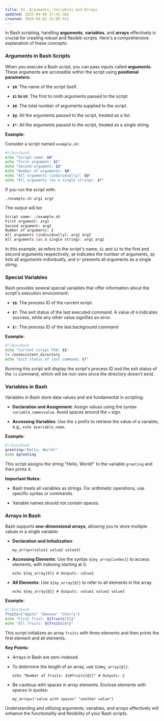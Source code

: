 ```yaml
---
title: 03. Arguments, Variables and Arrays
updated: 2025-04-06 17:42:38Z
created: 2025-04-02 21:05:31Z
---
```


​In Bash scripting, handling **arguments**, **variables**, and **arrays** effectively is crucial for creating robust and flexible scripts. Here's a comprehensive explanation of these concepts:​

### Arguments in Bash Scripts

When you execute a Bash script, you can pass inputs called **arguments**. These arguments are accessible within the script using **positional parameters**:​

- **`$0`**: The name of the script itself.​
    
- **`$1` to `$9`**: The first to ninth arguments passed to the script
    
- **`$#`**: The total number of arguments supplied to the script.​
    
- **`$@`**: All the arguments passed to the script, treated as a list.​
    
- **`$*`**: All the arguments passed to the script, treated as a single string.​
    

**Example:**

Consider a script named `example.sh`:​

```bash
#!/bin/bash
echo "Script name: $0"
echo "First argument: $1"
echo "Second argument: $2"
echo "Number of arguments: $#"
echo "All arguments (individually): $@"
echo "All arguments (as a single string): $*"
```

If you run the script with:

`./example.sh arg1 arg2`

The output will be:

```bash
Script name: ./example.sh
First argument: arg1
Second argument: arg2
Number of arguments: 2
All arguments (individually): arg1 arg2
All arguments (as a single string): arg1 arg2
```

In this example, `$0` refers to the script's name, `$1` and `$2` to the first and second arguments respectively, `$#` indicates the number of arguments, `$@` lists all arguments individually, and `$*` presents all arguments as a single string.​

### Special Variables

Bash provides several special variables that offer information about the script's execution environment:​

- **`$$`**: The process ID of the current script.
    
- **`$?`**: The exit status of the last executed command. A value of `0` indicates success, while any other value signifies an error.​
    
- **`$!`**: The process ID of the last background command
    

**Example:**

```bash
#!/bin/bash
echo "Current script PID: $$"
ls /nonexistent_directory
echo "Exit status of last command: $?"
```

Running this script will display the script's process ID and the exit status of the `ls` command, which will be non-zero since the directory doesn't exist.

### Variables in Bash

Variables in Bash store data values and are fundamental in scripting:​

- **Declaration and Assignment**: Assign values using the syntax `variable_name=value`. Avoid spaces around the `=` sign.​[](https://opensource.com/article/18/5/you-dont-know-bash-intro-bash-arrays?utm_source=chatgpt.com)
    
- [](https://opensource.com/article/18/5/you-dont-know-bash-intro-bash-arrays?utm_source=chatgpt.com)**Accessing Variables**: Use the `$` prefix to retrieve the value of a variable, e.g., `echo $variable_name`.​
    

**Example:**

```bash
#!/bin/bash
greeting="Hello, World!"
echo $greeting
```

This script assigns the string "Hello, World!" to the variable `greeting` and then prints it.​

**Important Notes:**

- Bash treats all variables as strings. For arithmetic operations, use specific syntax or commands.​
    
- Variable names should not contain spaces.​
    

### Arrays in Bash

Bash supports **one-dimensional arrays**, allowing you to store multiple values in a single variable:​

- **Declaration and Initialization**:
    
    `my_array=(value1 value2 value3)`
    
- **Accessing Elements**: Use the syntax `${my_array[index]}` to access elements, with indexing starting at 0.​
    
    `echo ${my_array[0]} # Outputs: value1`
    
- **All Elements**: Use `${my_array[@]}` to refer to all elements in the array.​
    
    `echo ${my_array[@]} # Outputs: value1 value2 value3`
    

**Example:**

```bash
#!/bin/bash
fruits=("Apple" "Banana" "Cherry")
echo "First fruit: ${fruits[0]}"
echo "All fruits: ${fruits[@]}"
```

This script initializes an array `fruits` with three elements and then prints the first element and all elements.​

**Key Points:**

- Arrays in Bash are zero-indexed.​
    
- To determine the length of an array, use `${#my_array[@]}`.​
    
    `echo "Number of fruits: ${#fruits[@]}" # Outputs: 3`
    
- Be cautious with spaces in array elements. Enclose elements with spaces in quotes:​
    
    `my_array=("value with spaces" "another value")`
    

Understanding and utilizing arguments, variables, and arrays effectively will enhance the functionality and flexibility of your Bash scripts.